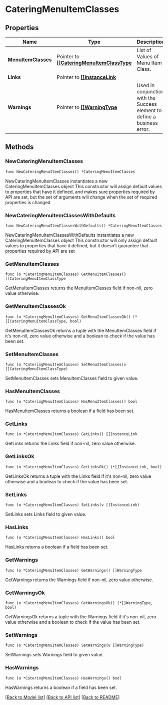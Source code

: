 # CateringMenuItemClasses

## Properties

Name | Type | Description | Notes
------------ | ------------- | ------------- | -------------
**MenuItemClasses** | Pointer to [**[]CateringMenuItemClassType**](CateringMenuItemClassType.md) | List of Values of Menu Item Class. | [optional] 
**Links** | Pointer to [**[]InstanceLink**](InstanceLink.md) |  | [optional] 
**Warnings** | Pointer to [**[]WarningType**](WarningType.md) | Used in conjunction with the Success element to define a business error. | [optional] 

## Methods

### NewCateringMenuItemClasses

`func NewCateringMenuItemClasses() *CateringMenuItemClasses`

NewCateringMenuItemClasses instantiates a new CateringMenuItemClasses object
This constructor will assign default values to properties that have it defined,
and makes sure properties required by API are set, but the set of arguments
will change when the set of required properties is changed

### NewCateringMenuItemClassesWithDefaults

`func NewCateringMenuItemClassesWithDefaults() *CateringMenuItemClasses`

NewCateringMenuItemClassesWithDefaults instantiates a new CateringMenuItemClasses object
This constructor will only assign default values to properties that have it defined,
but it doesn't guarantee that properties required by API are set

### GetMenuItemClasses

`func (o *CateringMenuItemClasses) GetMenuItemClasses() []CateringMenuItemClassType`

GetMenuItemClasses returns the MenuItemClasses field if non-nil, zero value otherwise.

### GetMenuItemClassesOk

`func (o *CateringMenuItemClasses) GetMenuItemClassesOk() (*[]CateringMenuItemClassType, bool)`

GetMenuItemClassesOk returns a tuple with the MenuItemClasses field if it's non-nil, zero value otherwise
and a boolean to check if the value has been set.

### SetMenuItemClasses

`func (o *CateringMenuItemClasses) SetMenuItemClasses(v []CateringMenuItemClassType)`

SetMenuItemClasses sets MenuItemClasses field to given value.

### HasMenuItemClasses

`func (o *CateringMenuItemClasses) HasMenuItemClasses() bool`

HasMenuItemClasses returns a boolean if a field has been set.

### GetLinks

`func (o *CateringMenuItemClasses) GetLinks() []InstanceLink`

GetLinks returns the Links field if non-nil, zero value otherwise.

### GetLinksOk

`func (o *CateringMenuItemClasses) GetLinksOk() (*[]InstanceLink, bool)`

GetLinksOk returns a tuple with the Links field if it's non-nil, zero value otherwise
and a boolean to check if the value has been set.

### SetLinks

`func (o *CateringMenuItemClasses) SetLinks(v []InstanceLink)`

SetLinks sets Links field to given value.

### HasLinks

`func (o *CateringMenuItemClasses) HasLinks() bool`

HasLinks returns a boolean if a field has been set.

### GetWarnings

`func (o *CateringMenuItemClasses) GetWarnings() []WarningType`

GetWarnings returns the Warnings field if non-nil, zero value otherwise.

### GetWarningsOk

`func (o *CateringMenuItemClasses) GetWarningsOk() (*[]WarningType, bool)`

GetWarningsOk returns a tuple with the Warnings field if it's non-nil, zero value otherwise
and a boolean to check if the value has been set.

### SetWarnings

`func (o *CateringMenuItemClasses) SetWarnings(v []WarningType)`

SetWarnings sets Warnings field to given value.

### HasWarnings

`func (o *CateringMenuItemClasses) HasWarnings() bool`

HasWarnings returns a boolean if a field has been set.


[[Back to Model list]](../README.md#documentation-for-models) [[Back to API list]](../README.md#documentation-for-api-endpoints) [[Back to README]](../README.md)


